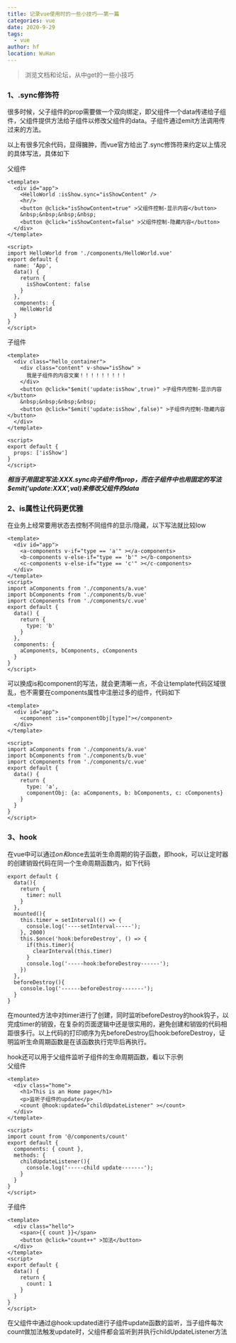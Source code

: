 ```yaml
---
title: 记录vue使用时的一些小技巧——第一篇
categories: vue
date: 2020-9-29
tags: 
  - vue
author: hf
location: WuHan  
---
```

> 浏览文档和论坛，从中get的一些小技巧

### 1、.sync修饰符
很多时候，父子组件的prop需要做一个双向绑定，即父组件一个data传递给子组件，父组件提供方法给子组件以修改父组件的data。子组件通过emit方法调用传过来的方法。

以上有很多冗余代码，显得臃肿，而vue官方给出了.sync修饰符来约定以上情况的具体写法，具体如下

父组件
```
<template>
  <div id="app">
    <HelloWorld :isShow.sync="isShowContent" />
    <hr/>
    <button @click="isShowContent=true" >父组件控制-显示内容</button>
    &nbsp;&nbsp;&nbsp;&nbsp;
    <button @click="isShowContent=false" >父组件控制-隐藏内容</button>
  </div>
</template>

<script>
import HelloWorld from './components/HelloWorld.vue'
export default {
  name: 'App',
  data() {
    return {
      isShowContent: false
    }
  },
  components: {
    HelloWorld
  }
}
</script>
```
子组件
```
<template>
  <div class="hello_container">
    <div class="content" v-show="isShow" >
      我是子组件的内容文案！！！！！！！！！
    </div>
    <button @click="$emit('update:isShow',true)" >子组件内控制-显示内容</button>
    &nbsp;&nbsp;&nbsp;&nbsp;
    <button @click="$emit('update:isShow',false)" >子组件内控制-隐藏内容</button>
  </div>
</template>

<script>
export default {
  props: ['isShow']
}
</script>
```
***相当于用固定写法:XXX.sync向子组件传prop，而在子组件中也用固定的写法$emit('update:XXX',val)来修改父组件的data***


### 2、is属性让代码更优雅
在业务上经常要用状态去控制不同组件的显示/隐藏，以下写法就比较low
```
<template>
  <div id="app">
    <a-components v-if="type == 'a'" ></a-components>
    <b-components v-else-if="type == 'b'" ></b-components>
    <c-components v-else-if="type == 'c'" ></c-components>
  </div>
</template>
<script>
import aComponents from './components/a.vue'
import bComponents from './components/b.vue'
import cComponents from './components/c.vue'
export default {
  data() {
    return {
      type: 'b'
    }
  },
  components: {
    aComponents, bComponents, cComponents
  }
}
</script>
```
可以换成is和component的写法，就会更清晰一点，不会让template代码区域很乱，也不需要在components属性中注册过多的组件，代码如下
```
<template>
  <div id="app">
    <component :is="componentObj[type]"></component>
  </div>
</template>

<script>
import aComponents from './components/a.vue'
import bComponents from './components/b.vue'
import cComponents from './components/c.vue'
export default {
  data() {
    return {
      type: 'a',
      componentObj: {a: aComponents, b: bComponents, c: cComponents}
    }
  }
}
</script>
```

### 3、hook
在vue中可以通过$on和$once去监听生命周期的钩子函数，即hook，可以让定时器的创建销毁代码在同一个生命周期函数内，如下代码
```
export default {
  data(){
    return {
      timer: null
    }
  },
  mounted(){
    this.timer = setInterval(() => {
      console.log('----setInterval-----');
    }, 2000)
    this.$once('hook:beforeDestroy', () => {
      if(this.timer){
        clearInterval(this.timer)
      }
      console.log('-----hook:beforeDestroy------');
    })
  },
  beforeDestroy(){
    console.log('------beforeDestroy-------');
  }
}
```
在mounted方法中对timer进行了创建，同时监听beforeDestroy的hook钩子，以完成timer的销毁，在复杂的页面逻辑中还是很实用的，避免创建和销毁的代码相距很多行。以上代码的打印顺序为先beforeDestroy后hook:beforeDestroy，证明监听生命周期函数是在该函数执行完毕后再执行。

hook还可以用于父组件监听子组件的生命周期函数，看以下示例  
父组件
```
<template>
  <div class="home">
    <h1>This is an Home page</h1>
    <p>监听子组件的update</p>
    <count @hook:updated="childUpdateListener" ></count>
  </div>
</template>

<script>
import count from '@/components/count' 
export default {
  components: { count },
  methods: {
    childUpdateListener(){
      console.log('-----child update-------');
    }
  }
}
</script>
```
子组件
```
<template>
  <div class="hello">
    <span>{{ count }}</span>
    <button @click="count++" >加法</button>
  </div>
</template>
<script>
export default {
  data() {
    return {
      count: 1
    }
  }
}
</script>
```
在父组件中通过@hook:updated进行子组件update函数的监听，当子组件每次count做加法触发update时，父组件都会监听到并执行childUpdateListener方法